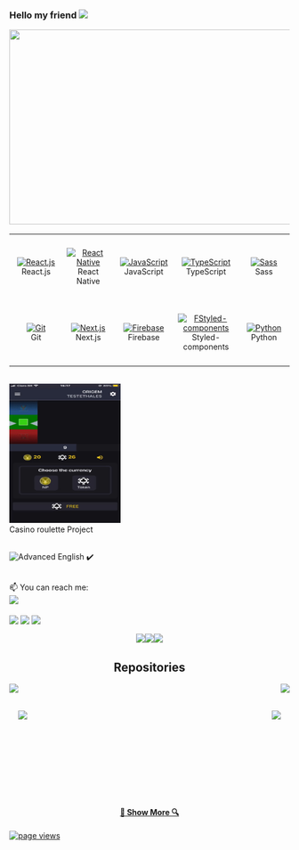 ### Hello my friend <img src="https://raw.githubusercontent.com/MartinHeinz/MartinHeinz/master/wave.gif" width="30px">

<img height="350px" width="1000px" src="./galaxy.gif"/>

<table align= "center">
  <tr>
     <td align="center" width="140" height="112.43">
      <a href="#macropower-tech" >
        <img src="./react-original.svg" width="48" height="48" alt="React.js" />
      </a>
      <br>React.js
    </td>
    <td align="center"  width="140" height="112.43">
      <a href="#macropower-tech" >
        <img src="./react-original.svg" width="48" height="48" alt="React Native" />
      </a>
      <br>React Native
    </td>
    <td align="center"  width="140" height="112.43">
      <a href="#macropower-tech">
        <img src="./javascript-original.svg" width="48" height="48" alt="JavaScript" />
      </a>
      <br>JavaScript
    </td>
    <td align="center"  width="140" height="112.43">
      <a href="#macropower-tech">
        <img src="./typescript-original.svg" width="48" height="48" alt="TypeScript" />
      </a>
      <br>TypeScript
    </td>
    <td align="center"  width="140" height="112.43">
      <a href="#macropower-tech">
        <img src="./sass-original.svg" width="48" height="48" alt="Sass" />
      </a>
      <br>Sass
    </td>
    <tr>
     <td align="center" width="140" height="112.43">
      <a href="#macropower-tech">
        <img src="./git.svg" width="48" height="48" alt="Git" />
      </a>
      <br>Git
    </td>
    <td align="center"  width="140" height="112.43">
      <a href="#macropower-tech">
        <img src="./nextjs.svg" width="48" height="48" alt="Next.js" />
      </a>
      <br>Next.js
    </td>
    </br>
    <td align="center"  width="140" height="112.43">
      <a href="#macropower-tech">
        <img src="./Firebase_Logo_Standard_Lockup.svg" width="48" height="48" alt="Firebase" />
      </a>
      <br>Firebase
    </td>
    <td align="center"  width="140" height="112.43">
      <a href="#macropower-tech">
        <img src="./styled-components.svg" width="48" height="48" alt="FStyled-components" />
      </a>
      <br>Styled-components
    </td>
    <td align="center"  width="140" height="112.43">
      <a href="#macropower-tech">
        <img src="./python-original.svg" width="48" height="48" alt="Python" />
      </a>
      <br>Python
    </td>
   </tr>
  </tr>
  
</table>
</br>

<td align="center"  width="140" height="112.43">
      <a href="#macropower-tech">
        <img height="250px" width="200px" src="./casino.gif"/>
      </a>
       <br>Casino roulette Project   
</td>

<br>
<br>


![Advanced English](https://img.shields.io/badge/-Advanced%20English-00C7B7?&logoWidth=5&style=for-the-badge) ✔️  


</br>
📫 You can reach me:
</br>
<a href="https://www.linkedin.com/in/thalesbmc/"><img src="https://cdn2.iconfinder.com/data/icons/social-media-2285/512/1_Linkedin_unofficial_colored_svg-128.png" width="80">
</br>
</br>
<a href="mailto:thalesbmc@gmail.com"><img src="https://image.flaticon.com/icons/svg/281/281769.svg" width="80"></a>


<img height="137px" src="https://github-readme-stats.vercel.app/api?username=thalesbmc&hide_border=true&hide_title=true&include_all_commits=true&count_private=true&show_icons=true&title_color=7A7ADB&icon_color=2234AE&text_color=D3D3D3&bg_color=0,000000,130F40"/>

<img src="https://github-profile-trophy.vercel.app/?username=thalesbmc&column=7&theme=radical&no-frame=true&title=Commit,Repositories" />

<p align="center">
  <img src="https://media3.giphy.com/media/ln7z2eWriiQAllfVcn/200w.webp" width="100"><img src="https://i.giphy.com/media/eNAsjO55tPbgaor7ma/200w.webp" width="100"><img src="https://i.giphy.com/media/IdyAQJVN2kVPNUrojM/200.webp" width="100">
</p>

  


<h2 align="center">Repositories</h2>

<p width="100%" align="center">
   <a align="right" href="https://github.com/ThalesBMC/Food-App-with-RN" title="Delivery App"><img align="left" height="115" src="https://github-readme-stats.vercel.app/api/pin/?username=thalesbmc&repo=Food-App-with-RN&theme=nightowl"></a>
  <a align="left" href="https://github.com/ThalesBMC/TylesClothing" title="Clothing store"><img align="right" height="115" src="https://github-readme-stats.vercel.app/api/pin/?username=thalesbmc&repo=TylesClothing&theme=nightowl"></a>
 
</p>
<br><br>
<p width="100%" align="center">
  <a align="right" href="https://github.com/ThalesBMC/React-Native-PomodoroAPP" title="Pomodoro with React Native"><img align="left" height="115" src="https://github-readme-stats.vercel.app/api/pin/?username=thalesbmc&repo=React-Native-PomodoroAPP&theme=nightowl"></a>
  <a align="left" href="https://github.com/ThalesBMC/FocoSaudavel" title="Pomodoro with react.js"><img align="right" height="115" src="https://github-readme-stats.vercel.app/api/pin/?username=thalesbmc&repo=FocoSaudavel&theme=nightowl"></a>
</p>
<br><br>
<br><br><br><br><br><br><br>
<h4 align="center">
  <a href="https://github.com/ThalesBMC?tab=repositories" title="Show Repositories">🔎 Show More 🔍</a>
</h4>

 <a href="https://github.com/MacroPower/ThalesBMC">
    <img src="https://komarev.com/ghpvc/?username=thalesbmc" alt="page views" />
 </a>






